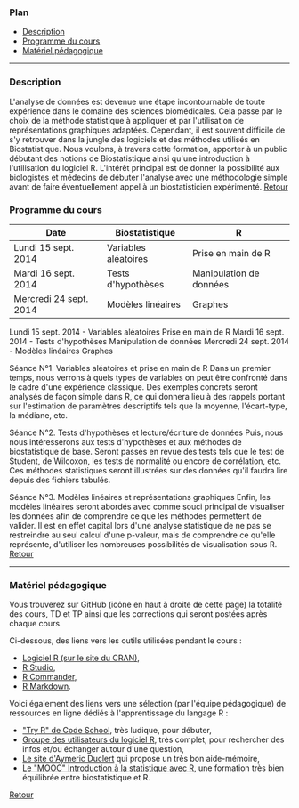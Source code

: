 ### <a name="id0"></a>Plan

* [Description](#id1)
* [Programme du cours](#id2)
* [Matériel pédagogique](#id3)

----------

### <a name="id1"></a>Description

L'analyse de données est devenue une étape incontournable de toute expérience dans le domaine des sciences biomédicales. Cela passe par le choix de la méthode statistique à appliquer et par l'utilisation de représentations graphiques adaptées. Cependant, il est souvent difficile de s'y retrouver dans la jungle des logiciels et des méthodes utilisés en Biostatistique.
Nous voulons, à travers cette formation, apporter à un public débutant des notions de Biostatistique ainsi qu'une introduction à l'utilisation du logiciel R. L'intérêt principal est de donner la possibilité aux biologistes et médecins de débuter l'analyse avec une méthodologie simple avant de faire éventuellement appel à un biostatisticien expérimenté.
[Retour](#id0)

### <a name="id2"></a>Programme du cours

| Date                   | Biostatistique       | R                      |
| ---------------------- | -------------------- | ---------------------- |
| Lundi 15 sept. 2014    | Variables aléatoires | Prise en main de R     |
| Mardi 16 sept. 2014    | Tests d'hypothèses   | Manipulation de données|
| Mercredi 24 sept. 2014 | Modèles linéaires    | Graphes                |

Lundi 15 sept. 2014    - Variables aléatoires    Prise en main de R
Mardi 16 sept. 2014    - Tests d'hypothèses      Manipulation de données
Mercredi 24 sept. 2014 - Modèles linéaires       Graphes

Séance N°1. Variables aléatoires et prise en main de R
Dans un premier temps, nous verrons à quels types de variables on peut être confronté dans le cadre d'une expérience classique. Des exemples concrets seront analysés de façon simple dans R, ce qui donnera lieu à des rappels portant sur l'estimation de paramètres descriptifs tels que la moyenne, l'écart-type, la médiane, etc.

Séance N°2. Tests d'hypothèses et lecture/écriture de données
Puis, nous nous intéresserons aux tests d'hypothèses et aux méthodes de biostatistique de base. Seront passés en revue des tests tels que le test de Student, de Wilcoxon, les tests de normalité ou encore de corrélation, etc. Ces méthodes statistiques seront illustrées sur des données qu'il faudra lire depuis des fichiers tabulés.

Séance N°3. Modèles linéaires et représentations graphiques
Enfin, les modèles linéaires seront abordés avec comme souci principal de visualiser les données afin de comprendre ce que les méthodes permettent de valider. Il est en effet capital lors d'une analyse statistique de ne pas se restreindre au seul calcul d'une p-valeur, mais de comprendre ce qu'elle représente, d'utiliser les nombreuses possibilités de visualisation sous R.
[Retour](#id0)

------------------------------------------
### <a name="id3"></a>Matériel pédagogique

Vous trouverez sur GitHub (icône en haut à droite de cette page) la totalité des cours, TD et TP ainsi que les corrections qui seront postées après chaque cours.

Ci-dessous, des liens vers les outils utilisées pendant le cours :

* [Logiciel R (sur le site du CRAN)](http://cran.r-project.org/),
* [R Studio](http://www.rstudio.com),
* [R Commander](http://www.rcommander.com/),
* [R Markdown](http://rmarkdown.rstudio.com/).

Voici également des liens vers une sélection (par l'équipe pédagogique) de ressources en ligne dédiés à l'apprentissage du langage R :

* ["Try R" de Code School](http://tryr.codeschool.com/), très ludique, pour débuter,
* [Groupe des utilisateurs du logiciel R](http://forums.cirad.fr/logiciel-R/), très complet, pour rechercher des infos et/ou échanger autour d'une question,
* [Le site d'Aymeric Duclert](http://www.duclert.org/) qui propose un très bon aide-mémoire,
* [Le "MOOC" Introduction à la statistique avec R](https://www.france-universite-numerique-mooc.fr/courses/UPSUD/42001S02/Trimestre_3_2014/about), une formation très bien équilibrée entre biostatistique et R.

[Retour](#id0)

